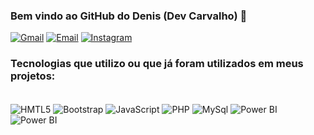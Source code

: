 ### Bem vindo ao GitHub do Denis (Dev Carvalho) 🙂

[![Gmail](https://img.shields.io/badge/Gmail-D14836?style=for-the-badge&logo=gmail&logoColor=white)](devcarvalho01@gmail.com)
[![Email](https://img.shields.io/badge/Microsoft_Outlook-0078D4?style=for-the-badge&logo=microsoft-outlook&logoColor=white)](denis.bol_19978@hotmail.com)
[![Instagram](https://img.shields.io/badge/Instagram-E4405F?style=for-the-badge&logo=instagram&logoColor=white)](https://instagram.com/dev_carvalho)

<!-- 
![Denis GitHub stats](https://github-readme-stats.vercel.app/api?username=dev-carvalho&show_icons=true&theme=highcontrast)

### Top 5 Tecnologias utilizados por mim:
![Top Langs](https://github-readme-stats.vercel.app/api/top-langs/username=dev-carvalho&langs_count=5&theme=highcontrast)
-->
### Tecnologias que utilizo ou que já foram utilizados em meus projetos:

<div style="display: inline_block"><br/>
<img align="center" alt="HMTL5" src="https://img.shields.io/badge/HTML5-E34F26?style=for-the-badge&logo=html5&logoColor=white"/>
<img align="center" alt="Bootstrap" src="https://img.shields.io/badge/Bootstrap-563D7C?style=for-the-badge&logo=bootstrap&logoColor=white"/>
<img align="center" alt="JavaScript" style="text-color:Black" src="https://img.shields.io/badge/JavaScript-F7DF1E?style=for-the-badge&logo=javascript&logoColor=black"/>
<img align="center" alt="PHP" src="https://img.shields.io/badge/PHP-777BB4?style=for-the-badge&logo=php&logoColor=white"/>
<img align="center" alt="MySql" src="https://img.shields.io/badge/MySQL-00000F?style=for-the-badge&logo=mysql&logoColor=white"/>
<img align="center" alt="Power BI" src="https://img.shields.io/badge/Power%20BI-323330?style=for-the-badge&logo=PowerBI&logoColor=F7DF1E"/>
<img align="center" alt="Power BI" src="https://img.shields.io/badge/Chatbot%20inteligente-ED8B00?style=for-the-badge&logo=Chatbot&logoColor=white"/>
</div>
